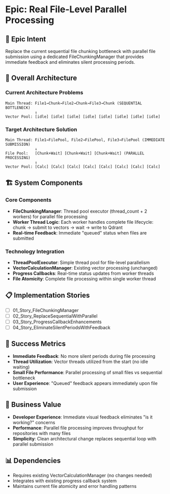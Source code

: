 # Epic: Real File-Level Parallel Processing

## 🎯 Epic Intent

Replace the current sequential file chunking bottleneck with parallel file submission using a dedicated FileChunkingManager that provides immediate feedback and eliminates silent processing periods.

## 📐 Overall Architecture

### Current Architecture Problems
```
Main Thread: File1→Chunk→File2→Chunk→File3→Chunk (SEQUENTIAL BOTTLENECK)
             ↓
Vector Pool: [idle] [idle] [idle] [idle] [idle] [idle] [idle] [idle]
```

### Target Architecture Solution  
```
Main Thread: File1→FilePool, File2→FilePool, File3→FilePool (IMMEDIATE SUBMISSION)
             ↓
File Pool:   [Chunk+Wait] [Chunk+Wait] [Chunk+Wait] (PARALLEL PROCESSING)
             ↓
Vector Pool: [Calc] [Calc] [Calc] [Calc] [Calc] [Calc] [Calc] [Calc]
```

## 🏗️ System Components

### Core Components
- **FileChunkingManager**: Thread pool executor (thread_count + 2 workers) for parallel file processing
- **Worker Thread Logic**: Each worker handles complete file lifecycle: chunk → submit to vectors → wait → write to Qdrant
- **Real-time Feedback**: Immediate "queued" status when files are submitted

### Technology Integration
- **ThreadPoolExecutor**: Simple thread pool for file-level parallelism
- **VectorCalculationManager**: Existing vector processing (unchanged)
- **Progress Callbacks**: Real-time status updates from worker threads
- **File Atomicity**: Complete file processing within single worker thread

## 📋 Implementation Stories

- [ ] 01_Story_FileChunkingManager
- [ ] 02_Story_ReplaceSequentialWithParallel
- [ ] 03_Story_ProgressCallbackEnhancements
- [ ] 04_Story_EliminateSilentPeriodsWithFeedback

## 🎯 Success Metrics

- **Immediate Feedback**: No more silent periods during file processing
- **Thread Utilization**: Vector threads utilized from the start (no idle waiting)
- **Small File Performance**: Parallel processing of small files vs sequential bottleneck
- **User Experience**: "Queued" feedback appears immediately upon file submission

## 🚀 Business Value

- **Developer Experience**: Immediate visual feedback eliminates "is it working?" concerns
- **Performance**: Parallel file processing improves throughput for repositories with many files
- **Simplicity**: Clean architectural change replaces sequential loop with parallel submission

## 📊 Dependencies

- Requires existing VectorCalculationManager (no changes needed)
- Integrates with existing progress callback system
- Maintains current file atomicity and error handling patterns